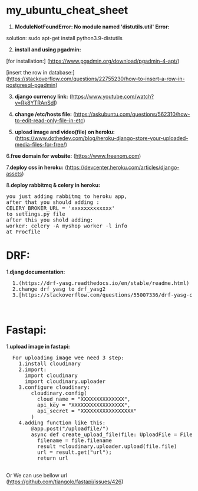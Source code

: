 # my_ubuntu_cheat_sheet

1. **ModuleNotFoundError: No module named 'distutils.util' Error:**

solution: sudo apt-get install python3.9-distutils

2. **install and using pgadmin:**

[for installation:]
(https://www.pgadmin.org/download/pgadmin-4-apt/)

[insert the row in database:]
(https://stackoverflow.com/questions/22755230/how-to-insert-a-row-in-postgresql-pgadmin)

3. **django currency link:**
(https://www.youtube.com/watch?v=Rk8YTRAnSdI)

4. **change /etc/hosts file:**
(https://askubuntu.com/questions/562310/how-to-edit-read-only-file-in-etc)

5. **upload image and video(file) on heroku:**
(https://www.dothedev.com/blog/heroku-django-store-your-uploaded-media-files-for-free/)

6.**free domain for website:**
(https://www.freenom.com)

7.**deploy css in heroku:**
(https://devcenter.heroku.com/articles/django-assets)

8.**deploy rabbitmq & celery in heroku:**<br>
<pre>
you just adding rabbitmq to heroku app,
after that you should adding :
CELERY_BROKER_URL = 'xxxxxxxxxxxxx'
to settings.py file
after this you shold adding:
worker: celery -A myshop worker -l info
at Procfile
</pre>

# DRF:<br>
1.**djang documentation:**<br>
<pre>
  1.(https://drf-yasg.readthedocs.io/en/stable/readme.html)
  2.change drf_yasg to drf_yasg2
  3.[https://stackoverflow.com/questions/55007336/drf-yasg-customizing?rq=1]</pre>
<br>
  
# Fastapi:<br>
1.**upload image in fastapi:**<br>
  <pre>
  For uploading image wee need 3 step:
    1.install cloudinary
    2.import:
      import cloudinary
      import cloudinary.uploader
    3.configure cloudinary:
        cloudinary.config( 
          cloud_name = "XXXXXXXXXXXXXX", 
          api_key = "XXXXXXXXXXXXXXXXX", 
          api_secret = "XXXXXXXXXXXXXXXXX" 
        )
    4.adding function like this:
        @app.post("/uploadfile/")
        async def create_upload_file(file: UploadFile = File(...)):
          filename = file.filename
          result =cloudinary.uploader.upload(file.file)
          url = result.get("url");
          return url
  </pre>
  
 Or We can use bellow url<br>
 (https://github.com/tiangolo/fastapi/issues/426)

